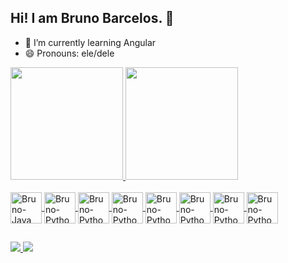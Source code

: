 ## Hi! I am Bruno Barcelos. 👋


- 🌱 I’m currently learning Angular
- 😄 Pronouns: ele/dele

<div>
  <a href="https://github.com/Bruno214">
  <img height="180em" src="https://github-readme-stats.vercel.app/api?username=Bruno214&show_icons=true&theme=dracula&include_all_commits=true&count_private=true"/>
  <img height="180em" src="https://github-readme-stats.vercel.app/api/top-langs/?username=Bruno214&layout=compact&langs_count=16&theme=dracula"/>
</div>

<div style="display: inline_block"><br>
  <a href="https://github.com/Bruno214?tab=repositories">
  <img align="center" alt="Bruno-Java" height="50px" width="50px" src="https://cdn.jsdelivr.net/gh/devicons/devicon/icons/java/java-original-wordmark.svg" />
  <img align="center" alt="Bruno-Python" height="50px" width="50px" src="https://cdn.jsdelivr.net/gh/devicons/devicon/icons/python/python-original-wordmark.svg" />
  <img align="center" alt="Bruno-Python" height="50px" width="50px" src="https://cdn.jsdelivr.net/gh/devicons/devicon/icons/html5/html5-original-wordmark.svg" />
  <img align="center" alt="Bruno-Python" height="50px" width="50px" src="https://cdn.jsdelivr.net/gh/devicons/devicon/icons/css3/css3-original-wordmark.svg" />
  <img align="center" alt="Bruno-Python" height="50px" width="50px" src="https://cdn.jsdelivr.net/gh/devicons/devicon/icons/javascript/javascript-original.svg" />
  <img align="center" alt="Bruno-Python" height="50px" width="50px" src="https://cdn.jsdelivr.net/gh/devicons/devicon/icons/angularjs/angularjs-original.svg" />
  <img align="center" alt="Bruno-Python" height="50px" width="50px" src="https://cdn.jsdelivr.net/gh/devicons/devicon/icons/mysql/mysql-original-wordmark.svg" />
  <img align="center" alt="Bruno-Python" height="50px" width="50px" src="https://cdn.jsdelivr.net/gh/devicons/devicon/icons/git/git-original-wordmark.svg" />             
</div>

  ##
  
  <div>
    <a href="https://www.linkedin.com/in/bruno-barcelos-b319a422b/" target="_blank">
      <img src="https://img.shields.io/badge/linkedin-%230077B5.svg?style=for-the-badge&logo=linkedin&logoColor=white" target="_blank">
    </a>
    
   <a href="mailto:bruno991283@gmail.com" target="_blank">
      <img src="https://img.shields.io/badge/Gmail-D14836?style=for-the-badge&logo=gmail&logoColor=white" target="_blank">
    </a>
    
   
  
  </div>
